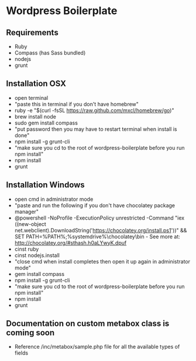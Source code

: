 Wordpress Boilerplate
================================

Requirements
-------------------------

- Ruby
- Compass (has Sass bundled)
- nodejs
- grunt

Installation OSX
-------------------------------

- open terminal
- "paste this in terminal if you don't have homebrew"
- ruby -e "$(curl -fsSL https://raw.github.com/mxcl/homebrew/go)"
- brew install node
- sudo gem install compass
- "put password then you may have to restart terminal when install is done"
- npm install -g grunt-cli
- "make sure you cd to the root of wordpress-boilerplate before you run npm install"
- npm install
- grunt

Installation Windows
------------------------------

- open cmd in administrator mode
- "paste and run the following if you don't have chocolatey package manager"
- @powershell -NoProfile -ExecutionPolicy unrestricted -Command "iex ((new-object net.webclient).DownloadString('https://chocolatey.org/install.ps1'))" && SET PATH=%PATH%;%systemdrive%\chocolatey\bin - See more at: http://chocolatey.org/#sthash.h0aLYwyK.dpuf
- cinst ruby
- cinst nodejs.install
- "close cmd when install completes then open it up again in administrator mode"
- gem install compass
- npm install -g grunt-cli
- "make sure you cd to the root of wordpress-boilerplate before you run npm install"
- npm install
- grunt

Documentation on custom metabox class is coming soon
----------------------------------------------------
- Reference /inc/metabox/sample.php file for all the available types of fields